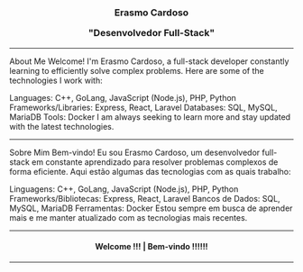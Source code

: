 <div align="center"><h3>Erasmo Cardoso <p> "Desenvolvedor Full-Stack"</h3></div>
<hr>

About Me
Welcome! I'm Erasmo Cardoso, a full-stack developer constantly learning to efficiently solve complex problems. Here are some of the technologies I work with:

Languages: C++, GoLang, JavaScript (Node.js), PHP, Python
Frameworks/Libraries: Express, React, Laravel
Databases: SQL, MySQL, MariaDB
Tools: Docker
I am always seeking to learn more and stay updated with the latest technologies.
<hr>       

Sobre Mim
Bem-vindo! Eu sou Erasmo Cardoso, um desenvolvedor full-stack em constante aprendizado para resolver problemas complexos de forma eficiente. Aqui estão algumas das tecnologias com as quais trabalho:

Linguagens: C++, GoLang, JavaScript (Node.js), PHP, Python
Frameworks/Bibliotecas: Express, React, Laravel
Bancos de Dados: SQL, MySQL, MariaDB
Ferramentas: Docker
Estou sempre em busca de aprender mais e me manter atualizado com as tecnologias mais recentes.

<hr>

<div align="center"><h4>  Welcome !!!  |    Bem-vindo !!!!!! </h4></div>

<hr>
